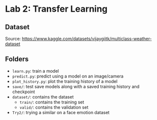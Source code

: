 # Lab 2: Transfer Learning

## Dataset

Source: https://www.kaggle.com/datasets/vijaygiitk/multiclass-weather-dataset

## Folders

- `learn.py`: train a model
- `predict.py`: predict using a model on an image/camera
- `plot_history.py`: plot the training history of a model
- `save/`: test save models along with a saved training history and checkpoint 
- `dataset/`: contains the dataset
	- `train/`: contains the training set
	- `valid/`: contains the validation set
- `Try2/`: trying a similar on a face emotion dataset
